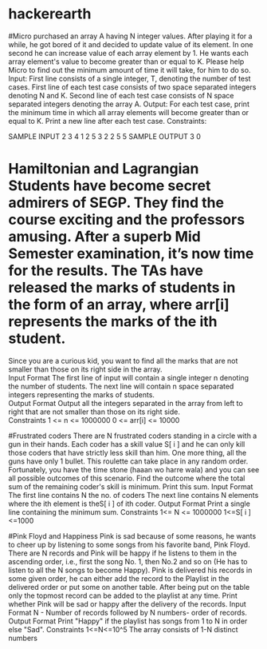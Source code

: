 # hackerearth
#Micro purchased an array A having N integer values. After playing it for a while, he got bored of it and decided to update value of its element. In one second he can increase value of each array element by 1. He wants each array element's value to become greater than or equal to K. Please help Micro to find out the minimum amount of time it will take, for him to do so.
Input:
First line consists of a single integer, T, denoting the number of test cases.
First line of each test case consists of two space separated integers denoting N and K.
Second line of each test case consists of N space separated integers denoting the array A.
Output:
For each test case, print the minimum time in which all array elements will become greater than or equal to K. Print a new line after each test case.
Constraints:


SAMPLE INPUT
2
3 4
1 2 5
3 2
2 5 5
SAMPLE OUTPUT
3
0

# Hamiltonian and Lagrangian  Students have become secret admirers of SEGP. They find the course exciting and the professors amusing. After a superb Mid Semester examination, it’s now time for the results. The TAs have released the marks of students in the form of an array, where arr[i] represents the marks of the ith student.  
Since you are a curious kid, you want to find all the marks that are not smaller than those on its right side in the array.  
Input Format The first line of input will contain a single integer n denoting the number of students. The next line will contain n space separated integers representing the marks of students.  
Output Format Output all the integers separated in the array from left to right that are not smaller than those on its right side.  
Constraints 1 <= n <= 1000000 0 <= arr[i] <= 10000   


#Frustrated coders 
There are N frustrated coders standing in a circle with a gun in their hands. Each coder 
has a skill value S[ i ] and he can only kill those coders that have strictly less skill than 
him. One more thing, all the guns have only 1 bullet. This roulette can take place in 
any random order. Fortunately, you have the time stone (haaan wo harre wala) and 
you can see all possible outcomes of this scenario. Find the outcome where the total 
sum of the remaining coder's skill is minimum. Print this sum.
Input Format
The first line contains N the no. of coders
The next line contains N elements where the ith element is theS[ i ] of ith coder.
Output Format
Print a single line containing the minimum sum.
Constraints
1<= N <= 1000000
1<=S[ i ]<=1000


#Pink Floyd and Happiness 
Pink is sad because of some reasons, he wants to cheer up by listening to some songs 
from his favorite band, Pink Floyd.
There are N records and Pink will be happy if he listens to them in the ascending 
order, i.e., first the song No. 1, then No.2 and so on (He has to listen to all the N songs 
to become Happy).
Pink is delivered his records in some given order, he can either add the record to the 
Playlist in the delivered order or put some on another table. After being put on the 
table only the topmost record can be added to the playlist at any time.
Print whether Pink will be sad or happy after the delivery of the records.
Input Format
N - Number of records followed by
N numbers- order of records.
Output Format
Print "Happy" if the playlist has songs from 1 to N in order else "Sad".
Constraints
1<=N<=10^5
The array consists of 1-N distinct numbers


